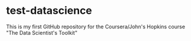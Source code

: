 # test-datascience
This is my first GitHub repository for the Coursera/John's Hopkins course "The Data Scientist's Toolkit"
